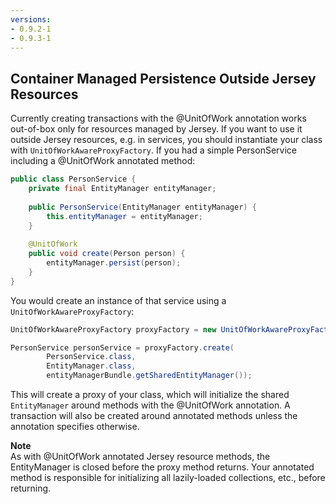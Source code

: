 ```yaml
---
versions:
- 0.9.2-1
- 0.9.3-1
---
```

## Container Managed Persistence Outside Jersey Resources

Currently creating transactions with the @UnitOfWork annotation works out-of-box only for resources managed by 
Jersey. If you want to use it outside Jersey resources, e.g. in services, you should instantiate your class with 
`UnitOfWorkAwareProxyFactory`.  If you had a simple PersonService including a @UnitOfWork annotated method:

```java
public class PersonService {
    private final EntityManager entityManager;
    
    public PersonService(EntityManager entityManager) {
        this.entityManager = entityManager;
    }
    
    @UnitOfWork
    public void create(Person person) {
        entityManager.persist(person);
    }
}
```

You would create an instance of that service using a `UnitOfWorkAwareProxyFactory`:

```java
UnitOfWorkAwareProxyFactory proxyFactory = new UnitOfWorkAwareProxyFactory(entityManagerBundle);

PersonService personService = proxyFactory.create(
        PersonService.class, 
        EntityManager.class, 
        entityManagerBundle.getSharedEntityManager());
```

This will create a proxy of your class, which will initialize the shared `EntityManager` around 
methods with the @UnitOfWork annotation.  A transaction will also be created around annotated methods unless the 
annotation specifies otherwise.

<div class="alert alert-warning" role="alert"> 
  <div><strong>Note</strong></div> As with @UnitOfWork annotated Jersey resource methods, the EntityManager is closed 
  before the proxy method returns. Your annotated method is responsible for initializing all lazily-loaded collections, 
  etc., before returning. 
</div>